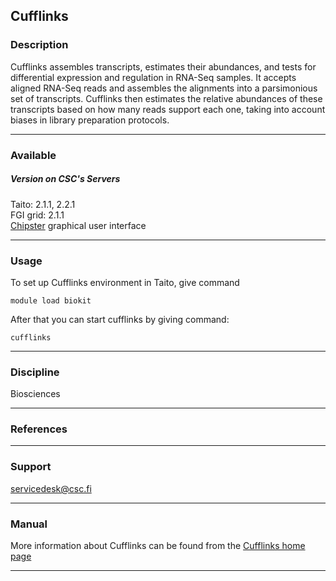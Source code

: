## Cufflinks

### Description

Cufflinks assembles transcripts, estimates their abundances, and tests
for differential expression and regulation in RNA-Seq samples. It
accepts aligned RNA-Seq reads and assembles the alignments into a
parsimonious set of transcripts. Cufflinks then estimates the relative
abundances of these transcripts based on how many reads support each
one, taking into account biases in library preparation protocols.

------------------------------------------------------------------------

### Available

##### Version on CSC's Servers

Taito: 2.1.1, 2.2.1  
FGI grid: 2.1.1  
[Chipster] graphical user interface

------------------------------------------------------------------------

### Usage

To set up Cufflinks environment in Taito, give command

    module load biokit 

After that you can start cufflinks by giving command:

    cufflinks 

------------------------------------------------------------------------

### Discipline

Biosciences  

------------------------------------------------------------------------

### References

------------------------------------------------------------------------

### Support

servicedesk@csc.fi

------------------------------------------------------------------------

### Manual

More information about Cufflinks can be found from the [Cufflinks home
page]

------------------------------------------------------------------------

  [Chipster]: http://chipster.csc.fi
  [Cufflinks home page]: http://cufflinks.cbcb.umd.edu/
